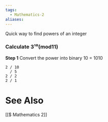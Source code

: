 ```yaml
---
tags:
  - Mathematics-2
aliases:
---
```

Quick way to find powers of an integer

### Calculate 3¹⁰(mod11)
**Step 1**
Convert the power into binary
10 = 1010

```
2 / 10
  / 5
2 / 2
2 / 1
```


# See Also
[[$ Mathematics 2]]
